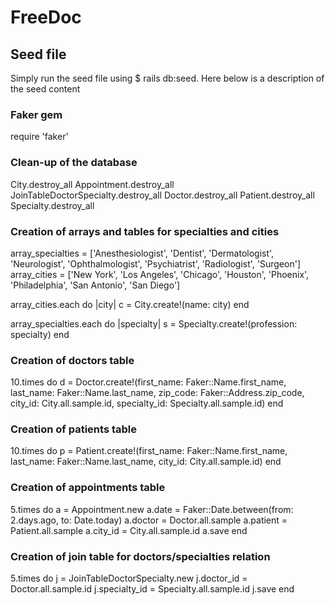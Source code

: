 # FreeDoc

## Seed file

Simply run the seed file using $ rails db:seed.
Here below is a description of the seed content

### Faker gem
require 'faker'

### Clean-up of the database
City.destroy_all
Appointment.destroy_all
JoinTableDoctorSpecialty.destroy_all
Doctor.destroy_all
Patient.destroy_all
Specialty.destroy_all 

### Creation of arrays and tables for specialties and cities
array_specialties = ['Anesthesiologist', 'Dentist', 'Dermatologist', 'Neurologist', 'Ophthalmologist', 'Psychiatrist', 'Radiologist', 'Surgeon']
array_cities = ['New York', 'Los Angeles', 'Chicago', 'Houston', 'Phoenix', 'Philadelphia', 'San Antonio', 'San Diego']

array_cities.each do |city| 
  c = City.create!(name: city)
end

array_specialties.each do |specialty| 
  s = Specialty.create!(profession: specialty)
end

### Creation of doctors table
10.times do
  d = Doctor.create!(first_name: Faker::Name.first_name, last_name: Faker::Name.last_name, zip_code: Faker::Address.zip_code, city_id: City.all.sample.id, specialty_id: Specialty.all.sample.id)
end

### Creation of patients table
10.times do
  p = Patient.create!(first_name: Faker::Name.first_name, last_name: Faker::Name.last_name, city_id: City.all.sample.id)
end

### Creation of appointments table
5.times do
  a = Appointment.new
  a.date = Faker::Date.between(from: 2.days.ago, to: Date.today)
  a.doctor = Doctor.all.sample
  a.patient = Patient.all.sample
  a.city_id = City.all.sample.id
  a.save
end

### Creation of join table for doctors/specialties relation
5.times do
  j = JoinTableDoctorSpecialty.new
  j.doctor_id = Doctor.all.sample.id
  j.specialty_id = Specialty.all.sample.id
  j.save
end

